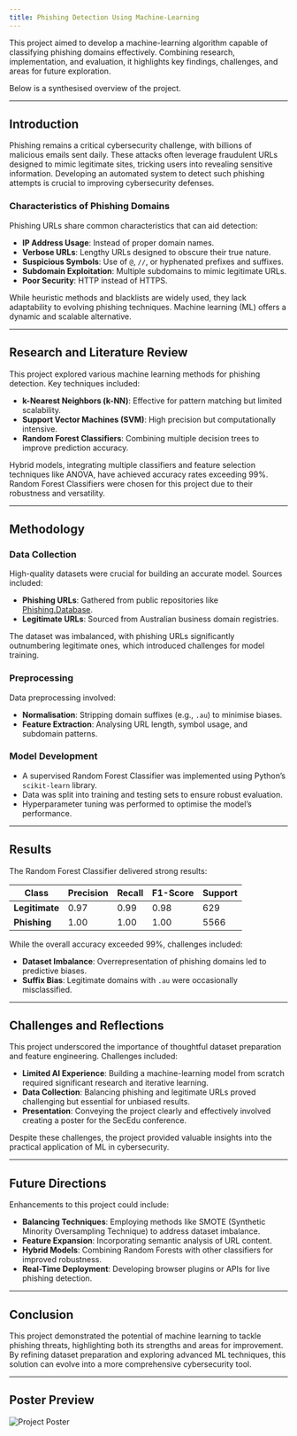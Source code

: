 ```yaml
---
title: Phishing Detection Using Machine-Learning
---
```


This project aimed to develop a machine-learning algorithm capable of classifying phishing domains effectively. Combining research, implementation, and evaluation, it highlights key findings, challenges, and areas for future exploration.

Below is a synthesised overview of the project.

---

## **Introduction**

Phishing remains a critical cybersecurity challenge, with billions of malicious emails sent daily. These attacks often leverage fraudulent URLs designed to mimic legitimate sites, tricking users into revealing sensitive information. Developing an automated system to detect such phishing attempts is crucial to improving cybersecurity defenses.

### **Characteristics of Phishing Domains**

Phishing URLs share common characteristics that can aid detection:

- **IP Address Usage**: Instead of proper domain names.
- **Verbose URLs**: Lengthy URLs designed to obscure their true nature.
- **Suspicious Symbols**: Use of `@`, `//`, or hyphenated prefixes and suffixes.
- **Subdomain Exploitation**: Multiple subdomains to mimic legitimate URLs.
- **Poor Security**: HTTP instead of HTTPS.

While heuristic methods and blacklists are widely used, they lack adaptability to evolving phishing techniques. Machine learning (ML) offers a dynamic and scalable alternative.

---

## **Research and Literature Review**

This project explored various machine learning methods for phishing detection. Key techniques included:

- **k-Nearest Neighbors (k-NN)**: Effective for pattern matching but limited scalability.
- **Support Vector Machines (SVM)**: High precision but computationally intensive.
- **Random Forest Classifiers**: Combining multiple decision trees to improve prediction accuracy.

Hybrid models, integrating multiple classifiers and feature selection techniques like ANOVA, have achieved accuracy rates exceeding 99%. Random Forest Classifiers were chosen for this project due to their robustness and versatility.

---

## **Methodology**

### **Data Collection**

High-quality datasets were crucial for building an accurate model. Sources included:

- **Phishing URLs**: Gathered from public repositories like [Phishing.Database](https://github.com/mitchellkrogza/Phishing.Database).
- **Legitimate URLs**: Sourced from Australian business domain registries.

The dataset was imbalanced, with phishing URLs significantly outnumbering legitimate ones, which introduced challenges for model training.

### **Preprocessing**

Data preprocessing involved:

- **Normalisation**: Stripping domain suffixes (e.g., `.au`) to minimise biases.
- **Feature Extraction**: Analysing URL length, symbol usage, and subdomain patterns.

### **Model Development**

- A supervised Random Forest Classifier was implemented using Python’s `scikit-learn` library.
- Data was split into training and testing sets to ensure robust evaluation.
- Hyperparameter tuning was performed to optimise the model’s performance.

---

## **Results**

The Random Forest Classifier delivered strong results:

| Class          | Precision | Recall | F1-Score | Support |
| -------------- | --------- | ------ | -------- | ------- |
| **Legitimate** | 0.97      | 0.99   | 0.98     | 629     |
| **Phishing**   | 1.00      | 1.00   | 1.00     | 5566    |

While the overall accuracy exceeded 99%, challenges included:

- **Dataset Imbalance**: Overrepresentation of phishing domains led to predictive biases.
- **Suffix Bias**: Legitimate domains with `.au` were occasionally misclassified.

---

## **Challenges and Reflections**

This project underscored the importance of thoughtful dataset preparation and feature engineering. Challenges included:

- **Limited AI Experience**: Building a machine-learning model from scratch required significant research and iterative learning.
- **Data Collection**: Balancing phishing and legitimate URLs proved challenging but essential for unbiased results.
- **Presentation**: Conveying the project clearly and effectively involved creating a poster for the SecEdu conference.

Despite these challenges, the project provided valuable insights into the practical application of ML in cybersecurity.

---

## **Future Directions**

Enhancements to this project could include:

- **Balancing Techniques**: Employing methods like SMOTE (Synthetic Minority Oversampling Technique) to address dataset imbalance.
- **Feature Expansion**: Incorporating semantic analysis of URL content.
- **Hybrid Models**: Combining Random Forests with other classifiers for improved robustness.
- **Real-Time Deployment**: Developing browser plugins or APIs for live phishing detection.

---

## **Conclusion**

This project demonstrated the potential of machine learning to tackle phishing threats, highlighting both its strengths and areas for improvement. By refining dataset preparation and exploring advanced ML techniques, this solution can evolve into a more comprehensive cybersecurity tool.

---

## **Poster Preview**

![Project Poster](./assets/phishing_poster.png)

